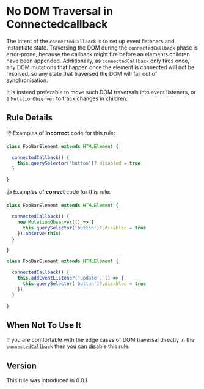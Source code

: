 # No DOM Traversal in Connectedcallback

The intent of the `connectedCallback` is to set up event listeners and instantiate state. Traversing the DOM during the `connectedCallback` phase is error-prone, because the callback might fire before an elements children have been appended. Additionally, as `connectedCallback` only fires once, any DOM mutations that happen once the element is connected will not be resolved, so any state that traversed the DOM will fall out of synchronisation.

It is instead preferable to move such DOM traversals into event listeners, or a `MutationObserver` to track changes in children.

## Rule Details

👎 Examples of **incorrect** code for this rule:

```js
class FooBarElement extends HTMLElement {

  connectedCallback() {
    this.querySelector('button')?.disabled = true
  }

}
```


👍 Examples of **correct** code for this rule:

```js
class FooBarElement extends HTMLElement {

  connectedCallback() {
    new MutationObserver(() => {
      this.querySelector('button')?.disabled = true
    }).observe(this)
  }

}
```

```js
class FooBarElement extends HTMLElement {

  connectedCallback() {
    this.addEventListener('update', () => {
      this.querySelector('button')?.disabled = true
    })
  }

}
```

## When Not To Use It

If you are comfortable with the edge cases of DOM traversal directly in the `connectedCallback` then you can disable this rule.

## Version

This rule was introduced in 0.0.1
